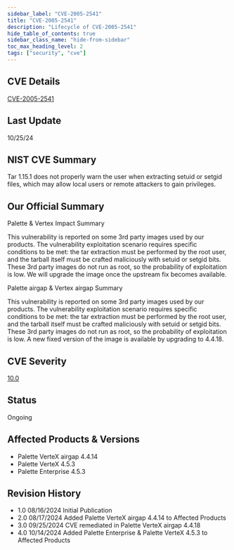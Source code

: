 ```yaml
---
sidebar_label: "CVE-2005-2541"
title: "CVE-2005-2541"
description: "Lifecycle of CVE-2005-2541"
hide_table_of_contents: true
sidebar_class_name: "hide-from-sidebar"
toc_max_heading_level: 2
tags: ["security", "cve"]
---
```


## CVE Details

[CVE-2005-2541](https://nvd.nist.gov/vuln/detail/CVE-2005-2541)

## Last Update

10/25/24

## NIST CVE Summary

Tar 1.15.1 does not properly warn the user when extracting setuid or setgid files, which may allow local users or remote
attackers to gain privileges.

## Our Official Summary

Palette & Vertex Impact Summary

This vulnerability is reported on some 3rd party images used by our products. The vulnerability exploitation scenario requires specific conditions to be met: the tar extraction must be performed by the root user, and the tarball itself must be crafted maliciously with setuid or setgid bits. These 3rd party images do not run as root, so the probability of exploitation is low. We will upgrade the image once the upstream fix becomes available.

Palette airgap & Vertex airgap Summary

This vulnerability is reported on some 3rd party images used by our products. The vulnerability exploitation scenario requires specific conditions to be met: the tar extraction must be performed by the root user, and the tarball itself must be crafted maliciously with setuid or setgid bits. These 3rd party images do not run as root, so the probability of exploitation is low. A new fixed version of the image is available by upgrading to 4.4.18.

## CVE Severity

[10.0](https://nvd.nist.gov/vuln/detail/CVE-2005-2541)

## Status

Ongoing

## Affected Products & Versions

- Palette VerteX airgap 4.4.14
- Palette VerteX 4.5.3
- Palette Enterprise 4.5.3

## Revision History

- 1.0 08/16/2024 Initial Publication
- 2.0 08/17/2024 Added Palette VerteX airgap 4.4.14 to Affected Products
- 3.0 09/25/2024 CVE remediated in Palette VerteX airgap 4.4.18
- 4.0 10/14/2024 Added Palette Enterprise & Palette VerteX 4.5.3 to Affected Products
